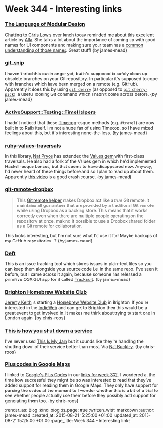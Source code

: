 Week 344 - Interesting links
============================

### [The Language of Modular Design](http://alistapart.com/article/language-of-modular-design)

Chatting to [Chris Lowis](http://chrislowis.co.uk) over lunch today reminded me about this excellent article by [Alla](http://www.craftui.com/). She talks a lot about the importance of coming up with good names for UI components and making sure your team has a [common understanding of those names](http://martinfowler.com/bliki/UbiquitousLanguage.html). Great stuff! {by james-mead}


### [git_snip](https://github.com/htanata/git_snip)

I haven't tried this out in anger yet, but it's supposed to safely clean up obsolete branches on your Git repository. In particular it's supposed to cope with branches which have been merged on a remote (e.g. GitHub). Apparently it does this by using [`git cherry`](https://www.kernel.org/pub/software/scm/git/docs/git-cherry.html) (as opposed to [`git cherry-pick`](https://www.kernel.org/pub/software/scm/git/docs/git-cherry-pick.html)), a useful looking Git command which I hadn't come across before. {by james-mead}


### [ActiveSupport::Testing::TimeHelpers](http://api.rubyonrails.org/classes/ActiveSupport/Testing/TimeHelpers.html)

I hadn't noticed that these [Timecop](https://github.com/travisjeffery/timecop)-esque methods (e.g. `#travel`) are now built in to Rails itself. I'm not a huge fan of using Timecop, so I have mixed feelings about this, but it's interesting none-the-less. {by james-mead}


### [ruby-values-traversals](https://github.com/npryce/ruby-values-traversals)

In this library, [Nat Pryce](http://www.natpryce.com/) has extended the [Values gem](https://github.com/tcrayford/Values) with first-class traversals. He also had a fork of the Values gem in which he'd implemented Haskell-esque Lenses, but that seems to have disappeared now. Anyway, I'd never heard of these things before and so I plan to read up about them. Apparently [this video](https://www.youtube.com/watch?v=cefnmjtAolY) is a good crash course. {by james-mead}


### [git-remote-dropbox](https://git.io/dropbox)

> This [Git remote helper](https://www.kernel.org/pub/software/scm/git/docs/gitremote-helpers.html) makes Dropbox act like a *true* Git remote. It maintains all guarantees that are provided by a traditional Git remote while using Dropbox as a backing store. This means that it works correctly even when there are multiple people operating on the repository at once, making it possible to use a Dropbox shared folder as a Git remote for collaboration.

This looks interesting, but I'm not sure what I'd use it for! Maybe backups of my GitHub repositories...? {by james-mead}


### [Deft](https://github.com/npryce/deft/wiki/Quickstart-Guide)

This is an issue tracking tool which stores issues in plain-text files so you can keep them alongside your source code i.e. in the same repo. I've seen it before, but I came across it again, because someone has released a primitive OSX GUI app for it called [Tracksuit](https://github.com/kingsleyh/tracksuit). {by james-mead}


### [Brighton Homebrew Website Club](https://adactio.com/journal/9350)

[Jeremy Keith][jeremy-keith] is starting a [Homebrew Website Club][hwc] in Brighton. If you're interested in the [IndieWeb][] and can get to Brighton then this would be a great event to get involved in. It makes me think about trying to start one in London again. {by chris-roos}


### [This is how you shut down a service](http://ntlk.net/2015/08/13/this-is-how-you-shut-down-a-service/)

I've never used [This Is My Jam][this-is-my-jam] but it sounds like they're handling the shutting down of their service better than most. Via [Nat Buckley][]. {by chris-roos}


### [Plus codes in Google Maps](http://google-latlong.blogspot.co.uk/2015/08/plus-codes-new-way-to-help-pinpoint.html)

I linked to [Google's Plus Codes][pluscodes] in our [links for week 332][week-332-links]. I wondered at the time how successful they might be so was interested to read that they've added support for reading them in Google Maps. They only have support for parsing the codes at the moment to I wonder whether this is a bit of a trial to see whether people actually use them before they possibly add support for generating them too. {by chris-roos}


[hwc]: https://indiewebcamp.com/Homebrew_Website_Club
[indieweb]: https://indiewebcamp.com
[jeremy-keith]: https://adactio.com/
[pluscodes]: https://plus.codes/
[this-is-my-jam]: https://www.thisismyjam.com/
[week-332-links]: /week-332-links
[Nat Buckley]: http://ntlk.net/

:render_as: Blog
:kind: blog
:is_page: true
:written_with: markdown
:author: james-mead
:created_at: 2015-08-21 15:25:00 +01:00
:updated_at: 2015-08-21 15:25:00 +01:00
:page_title: Week 344 - Interesting links
